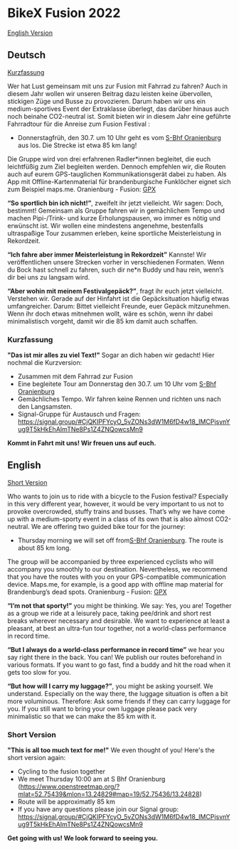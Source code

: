 # BikeX Fusion 2022

[English Version](#English)

## Deutsch
[Kurzfassung](#Kurzfassung)

Wer hat Lust gemeinsam mit uns zur Fusion mit Fahrrad zu fahren? 
Auch in diesem Jahr wollen wir unseren Beitrag dazu leisten keine übervollen, stickigen Züge und Busse zu provozieren.
Darum haben wir uns ein medium-sportives Event der Extraklasse überlegt, das darüber hinaus auch noch beinahe CO2-neutral ist. Somit bieten wir in diesem Jahr eine geführte Fahrradtour für die Anreise zum Fusion Festival :

- Donnerstagfrüh, den 30.7. um 10 Uhr geht es vom [S-Bhf Oranienburg](https://www.openstreetmap.org/?mlat=52.75439&mlon=13.24829#map=19/52.75436/13.24828) aus los. Die Strecke ist etwa 85 km lang!

Die Gruppe wird von drei erfahrenen Radler*innen begleitet, die euch leichtfüßig zum Ziel begleiten werden. Dennoch empfehlen wir, die Routen auch auf eurem GPS-tauglichen Kommunikationsgerät dabei zu haben. Als App mit Offline-Kartenmaterial für brandenburgische Funklöcher eignet sich zum Beispiel maps.me.
Oranienburg - Fusion: [GPX](assets/routes/Oranienburg-Fusion.gpx)

**“So sportlich bin ich nicht!”**, zweifelt ihr jetzt vielleicht. Wir sagen: Doch, bestimmt! Gemeinsam als Gruppe fahren wir in gemächlichem Tempo und machen Pipi-/Trink- und kurze Erholungspausen, wo immer es nötig und erwünscht ist. Wir wollen eine mindestens angenehme, bestenfalls ultraspaßige Tour zusammen erleben, keine sportliche Meisterleistung in Rekordzeit.

**“Ich fahre aber immer Meisterleistung in Rekordzeit”** Kannste! Wir veröffentlichen unsere Strecken vorher in verschiedenen Formaten. Wenn du Bock hast schnell zu fahren, such dir ne*n Buddy und hau rein, wenn’s dir bei uns zu langsam wird.

**“Aber wohin mit meinem Festivalgepäck?”**, fragt ihr euch jetzt vielleicht. Verstehen wir. Gerade auf der Hinfahrt ist die Gepäcksituation häufig etwas umfangreicher. Darum: Bittet vielleicht Freunde, euer Gepäck mitzunehmen. Wenn ihr doch etwas mitnehmen wollt, wäre es schön, wenn ihr dabei minimalistisch vorgeht, damit wir die 85 km damit auch schaffen.

### <a name="Kurzfassung"></a> Kurzfassung
**"Das ist mir alles zu viel Text!"** Sogar an dich haben wir gedacht! Hier nochmal die Kurzversion:
- Zusammen mit dem Fahrrad zur Fusion
- Eine begleitete Tour am Donnerstag den 30.7. um 10 Uhr vom [S-Bhf Oranienburg](https://www.openstreetmap.org/?mlat=52.75439&mlon=13.24829#map=19/52.75436/13.24828)
- Gemächliches Tempo. Wir fahren keine Rennen und richten uns nach den Langsamsten.
- Signal-Gruppe für Austausch und Fragen: https://signal.group/#CjQKIPFYcyO_5vZONs3dW1M6fD4w18_IMCPjsvnYug9T5kHkEhAImTNe8Ps1Z4ZNQowcsMn9

**Kommt in Fahrt mit uns! Wir freuen uns auf euch.**


## <a name="English"></a> English
[Short Version](#short)

Who wants to join us to ride with a bicycle to the Fusion festival?
Especially in this very different year, however, it would be very important to us not to provoke overcrowded, stuffy trains and busses.
That’s why we have come up with a medium-sporty event in a class of its own that is also almost CO2-neutral. We are offering two guided bike tour for the journey:

- Thursday morning we will set off from[S-Bhf Oranienburg](https://www.openstreetmap.org/?mlat=52.75439&mlon=13.24829#map=19/52.75436/13.24828). The route is about 85 km long.

The group will be accompanied by three experienced cyclists who will accompany you smoothly to our destination. Nevertheless, we recommend that you have the routes with you on your GPS-compatible communication device. Maps.me, for example, is a good app with offline map material for Brandenburg’s dead spots.
Oranienburg - Fusion: [GPX](assets/routes/Oranienburg-Fusion.gpx)

**“I’m not that sporty!”** you might be thinking. We say: Yes, you are! Together as a group we ride at a leisurely pace, taking pee/drink and short rest breaks wherever necessary and desirable. We want to experience at least a pleasant, at best an ultra-fun tour together, not a world-class performance in record time.

**“But I always do a world-class performance in record time”** we hear you say right there in the back. You can! We publish our routes beforehand in various formats. If you want to go fast, find a buddy and hit the road when it gets too slow for you.

**“But how will I carry my luggage?”**, you might be asking yourself. We understand. Especially on the way there, the luggage situation is often a bit more voluminous. Therefore: Ask some friends if they can carry luggage for you. If you still want to bring your own luggage please pack very minimalistic so that we can make the 85 km with it. 

### <a name="short"></a> Short Version
**"This is all too much text for me!"** We even thought of you! Here's the short version again:
- Cycling to the fusion together
- We meet Thursday 10:00 am at S Bhf Oranienburg (https://www.openstreetmap.org/?mlat=52.75439&mlon=13.24829#map=19/52.75436/13.24828)
- Route will be approximatly 85 km
- If you have any questions please join our Signal group: https://signal.group/#CjQKIPFYcyO_5vZONs3dW1M6fD4w18_IMCPjsvnYug9T5kHkEhAImTNe8Ps1Z4ZNQowcsMn9

**Get going with us! We look forward to seeing you.**

